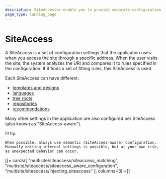 ```yaml
---
description: SiteAccesses enable you to provide separate configuration for each site in a multisite setup.
page_type: landing_page
---
```


# SiteAccess

A SiteAccess is a set of configuration settings that the application uses when you access the site through a specific address.
When the user visits the site, the system analyzes the URI and compares it to rules specified in the configuration.
If it finds a set of fitting rules, this SiteAccess is used.

Each SiteAccess can have different:

- [templates and designs](design_engine.md)
- [languages](set_up_translation_siteaccess.md)
- [tree roots](multisite_configuration.md#location-tree)
- [repositories](persistence_cache.md#multi-repository-setup)
- [recommendations](enable_personalization.md#configure-personalization)

Many other settings in the application are also configured per SiteAccess (also known as "SiteAccess-aware").

!!! tip

    When possible, always use semantic (SiteAccess-aware) configuration.
    Manually editing internal settings is possible, but at your own risk, as unexpected behavior can occur.

[[= cards([
    "multisite/siteaccess/siteaccess_matching",
    "multisite/siteaccess/siteaccess_aware_configuration",
    "multisite/siteaccess/injecting_siteaccess"
], columns=3) =]]
